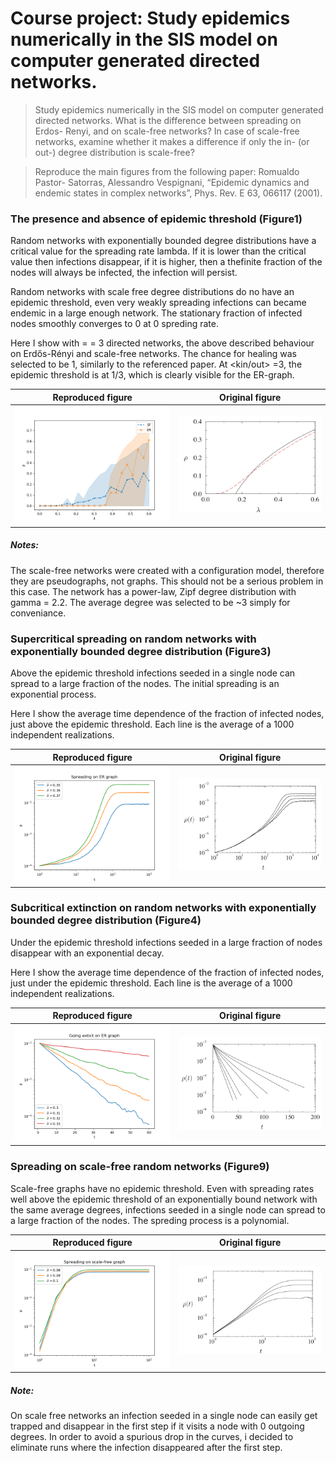 # Course project: Study epidemics numerically in the SIS model on computer generated directed networks.



> Study epidemics numerically in the SIS model on computer generated directed networks. What is the difference between spreading on Erdos- Renyi, and on scale-free networks? In case of scale-free networks, examine whether it makes a difference if only the in- (or out-) degree distribution is scale-free?

> Reproduce the main figures from the following paper: Romualdo Pastor- Satorras, Alessandro Vespignani, “Epidemic dynamics and endemic states in complex networks”, Phys. Rev. E 63, 066117 (2001). 


### The presence and absence of epidemic threshold (Figure1)

Random networks with exponentially bounded degree distributions have a critical value for the spreading rate lambda. If it is lower than the critical value then infections disappear, if it is higher, then a thefinite fraction of the nodes will always be infected, the infection will persist.

Random networks with scale free degree distributions do no have an epidemic threshold, even very weakly spreading infections can became endemic in a large enough network. The stationary fraction of infected nodes smoothly converges to 0 at 0 spreding rate.

Here I show with <kin> = <kout> = 3 directed networks, the above described behaviour on Erdős-Rényi and scale-free networks. The chance for healing was selected to be 1, similarly to the referenced paper. At <kin/out> =3, the epidemic threshold is at 1/3, which is clearly visible for the ER-graph.


Reproduced figure            |  Original figure
:-------------------------:|:-------------------------:
![fig1](figs/fig1_best_yet.png) | ![fig1](original_figs/fig1.png)  



##### Notes: 
The scale-free networks were created with a configuration model, therefore they are pseudographs, not graphs. This should not be a serious problem in this case. The network has a power-law, Zipf degree distribution with gamma = 2.2. The average degree was selected to be ~3 simply for conveniance.


### Supercritical spreading on random networks with exponentially bounded degree distribution (Figure3)

Above the epidemic threshold infections seeded in a single node can spread to a large fraction of the nodes. The initial spreading is an exponential process. 

Here I show the average time dependence of the fraction of infected nodes, just above the epidemic threshold. Each line is the average of a 1000 independent realizations.

Reproduced figure            |  Original figure
:-------------------------:|:-------------------------:
![fig3](figs/fig3_final.png) | ![fig3](original_figs/fig3.png)  


### Subcritical extinction on random networks with exponentially bounded degree distribution (Figure4)

Under the epidemic threshold infections seeded in a large fraction of nodes disappear with an exponential decay.

Here I show the average time dependence of the fraction of infected nodes, just under the epidemic threshold. Each line is the average of a 1000 independent realizations.


Reproduced figure            |  Original figure
:-------------------------:|:-------------------------:
![fig4](figs/fig4_final.png) |  ![fig4](original_figs/fig4.png)  


### Spreading on scale-free random networks (Figure9)

Scale-free graphs have no epidemic threshold. Even with spreading rates well above the epidemic threshold of an exponentially bound network with the same average degrees, infections seeded in a single node can spread to a large fraction of the nodes. The spreding process is a polynomial.



Reproduced figure            |  Original figure
:-------------------------:|:-------------------------:
![fig9](figs/fig9_final.png) |  ![fig9](original_figs/fig9.png)  


##### Note:
On scale free networks an infection seeded in a single node can easily get trapped and disappear in the first step if it visits a node with 0 outgoing degrees. In order to avoid a spurious drop in the curves, i decided to eliminate runs where the infection disappeared after the first step.

